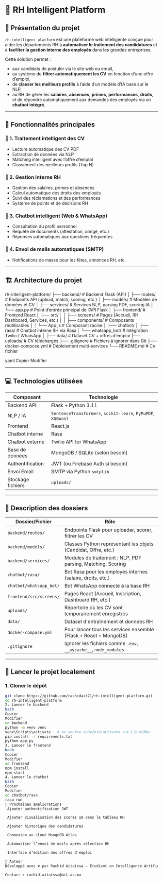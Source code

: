 # 💼 RH Intelligent Platform

## 📌 Présentation du projet

`rh-intelligent-platform` est une plateforme web intelligente conçue pour aider les départements RH à **automatiser le traitement des candidatures** et à **faciliter la gestion interne des employés** dans les grandes entreprises.

Cette solution permet :

- aux candidats de postuler via le site web ou email,
- au système de **filtrer automatiquement les CV** en fonction d’une offre d’emploi,
- de **classer les meilleurs profils** à l’aide d’un modèle d’IA basé sur le NLP,
- au RH de gérer les **salaires**, **absences**, **primes**, **performances**, **droits**, et de répondre automatiquement aux demandes des employés via un **chatbot intégré**.

---

## 🌟 Fonctionnalités principales

### 🔹 1. Traitement intelligent des CV
- Lecture automatique des CV PDF
- Extraction de données via NLP
- Matching intelligent avec l’offre d’emploi
- Classement des meilleurs profils (Top N)

### 🔹 2. Gestion interne RH
- Gestion des salaires, primes et absences
- Calcul automatique des droits des employés
- Suivi des réclamations et des performances
- Système de points et de décisions RH

### 🔹 3. Chatbot intelligent (Web & WhatsApp)
- Consultation du profil personnel
- Requête de documents (attestation, congé, etc.)
- Réponses automatiques aux questions fréquentes

### 🔹 4. Envoi de mails automatiques (SMTP)
- Notifications de masse pour les fêtes, annonces RH, etc.

---

## 🏗️ Architecture du projet

rh-intelligent-platform/
├── backend/ # Backend Flask (API)
│ ├── routes/ # Endpoints API (upload, match, scoring, etc.)
│ ├── models/ # Modèles de données et CV
│ ├── services/ # Services NLP, parsing PDF, scoring IA
│ └── app.py # Point d’entrée principal de l’API Flask
│
├── frontend/ # Frontend React
│ ├── src/
│ │ ├── screens/ # Pages (Accueil, RH Dashboard, Services, etc.)
│ │ ├── components/ # Composants réutilisables
│ │ └── App.js # Composant racine
│
├── chatbot/
│ ├── rasa/ # Chatbot interne RH via Rasa
│ └── whatsapp_bot/ # Intégration Twilio / WhatsApp
│
├── data/ # Dataset CV + offres d'emploi
├── uploads/ # CV téléchargés
├── .gitignore # Fichiers à ignorer dans Git
├── docker-compose.yml # Déploiement multi-services
└── README.md # Ce fichier

yaml
Copier
Modifier

---

## 💻 Technologies utilisées

| Composant        | Technologie                     |
|------------------|----------------------------------|
| Backend API      | Flask + Python 3.11              |
| NLP / IA         | `SentenceTransformers`, `scikit-learn`, `PyMuPDF`, `XGBoost` |
| Frontend         | React.js                         |
| Chatbot interne  | Rasa                             |
| Chatbot externe  | Twilio API for WhatsApp          |
| Base de données  | MongoDB / SQLite (selon besoin)  |
| Authentification | JWT (ou Firebase Auth si besoin) |
| Envoi Email      | SMTP via Python `smtplib`        |
| Stockage fichiers| `uploads/`                       |

---

## 📁 Description des dossiers

| Dossier/Fichier          | Rôle                                                                 |
|--------------------------|----------------------------------------------------------------------|
| `backend/routes/`        | Endpoints Flask pour uploader, scorer, filtrer les CV                |
| `backend/models/`        | Classes Python représentant les objets (Candidat, Offre, etc.)       |
| `backend/services/`      | Modules de traitement : NLP, PDF parsing, Matching, Scoring          |
| `chatbot/rasa/`          | Bot Rasa pour les employés internes (salaire, droits, etc.)          |
| `chatbot/whatsapp_bot/`  | Bot WhatsApp connecté à la base RH                                   |
| `frontend/src/screens/`  | Pages React (Accueil, Inscription, Dashboard RH, etc.)               |
| `uploads/`               | Répertoire où les CV sont temporairement enregistrés                 |
| `data/`                  | Dataset d'entraînement et données RH                                 |
| `docker-compose.yml`     | Pour lancer tous les services ensemble (Flask + React + MongoDB)     |
| `.gitignore`             | Ignorer les fichiers comme `.env`, `__pycache__`, `node_modules`     |

---

## 🚀 Lancer le projet localement

### 1. Cloner le dépôt
```bash
git clone https://github.com/rachidait21/rh-intelligent-platform.git
cd rh-intelligent-platform
2. Lancer le backend
bash
Copier
Modifier
cd backend
python -m venv venv
venv\Scripts\activate   # ou source venv/bin/activate sur Linux/Mac
pip install -r requirements.txt
python app.py
3. Lancer le frontend
bash
Copier
Modifier
cd frontend
npm install
npm start
4. Lancer le chatbot
bash
Copier
Modifier
cd chatbot/rasa
rasa run
🔮 Prochaines améliorations
 Ajouter authentification JWT

 Ajouter visualisation des scores IA dans le tableau RH

 Ajouter historique des candidatures

 Connexion au cloud MongoDB Atlas

 Automatiser l’envoi de mails après sélection RH

 Interface d’édition des offres d’emploi

🙋 Auteur
Développé avec ❤️ par Rachid Aitaissa — Étudiant en Intelligence Artificielle & Génie de Données.

Contact : rachid.aitaissa@uit.ac.ma
